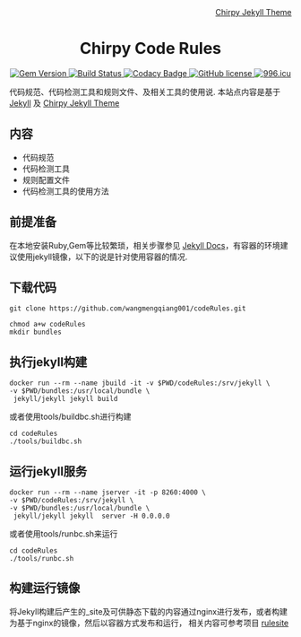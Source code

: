 <div align="right">
  <!-- a href="README.md#readme">EN</a -->
  <a href="./docs/README.zh-CN.md">Chirpy Jekyll Theme</a>
</div>

<div align="center">
  <h1>Chirpy Code Rules</h1>
  <p>
    <a href="https://rubygems.org/gems/jekyll-theme-chirpy">
    <img alt="Gem Version" src="https://img.shields.io/gem/v/jekyll-theme-chirpy?color=brightgreen"></img>
  </a>
    <a href="https://github.com/wangmengqiang001/codeRules/actions?query=branch%3Amaster+event%3Apush">
    <img alt="Build Status" src="https://github.com/cotes2020/jekyll-theme-chirpy/workflows/build/badge.svg?branch=master&event=push"></img>
  </a>
    <a href="#">
    <img alt="Codacy Badge" src="https://api.codacy.com/project/badge/Grade/8220b926db514f13afc3f02b7f884f4b"></img>
  </a>
    <a href="#">
    <img alt="GitHub license" src="https://img.shields.io/github/license/cotes2020/jekyll-theme-chirpy.svg"></img>
  </a>
    <a href="#">
    <img alt="996.icu" src="https://img.shields.io/badge/link-996.icu-%23FF4D5B.svg"></img>
  </a>
  </p>
</div>

代码规范、代码检测工具和规则文件、及相关工具的使用说. 本站点内容是基于[Jekyll](https://jekyllrb.com/) 及 [Chirpy Jekyll Theme](https://github.com/cotes2020/jekyll-theme-chirpy)  


内容
--

- 代码规范
- 代码检测工具
- 规则配置文件
- 代码检测工具的使用方法


前提准备
--
在本地安装Ruby,Gem等比较繁琐，相关步骤参见 [Jekyll Docs](https://jekyllrb.com/docs/installation/)，有容器的环境建议使用jekyll镜像，以下的说是针对使用容器的情况.

下载代码
--------
```shell
git clone https://github.com/wangmengqiang001/codeRules.git

chmod a+w codeRules
mkdir bundles
```

执行jekyll构建
--------------
```shell
docker run --rm --name jbuild -it -v $PWD/codeRules:/srv/jekyll \
-v $PWD/bundles:/usr/local/bundle \
 jekyll/jekyll jekyll build

```
或者使用tools/buildbc.sh进行构建
```shell
cd codeRules
./tools/buildbc.sh

```

运行jekyll服务
--------------
```shell
docker run --rm --name jserver -it -p 8260:4000 \
-v $PWD/codeRules:/srv/jekyll \
-v $PWD/bundles:/usr/local/bundle \
 jekyll/jekyll jekyll  server -H 0.0.0.0
 ```

 或者使用tools/runbc.sh来运行
 ```shell
 cd codeRules
 ./tools/runbc.sh

 ```

 构建运行镜像
 -----

将Jekyll构建后产生的_site及可供静态下载的内容通过nginx进行发布，或者构建为基于nginx的镜像，然后以容器方式发布和运行，
相关内容可参考项目 [rulesite](https://github.com/wangmengqiang001/rulesite "Github rulesite")
